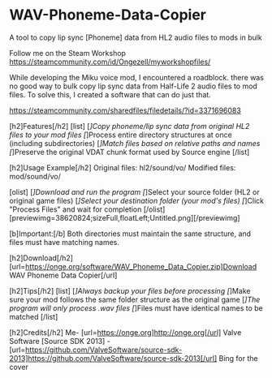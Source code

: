 # WAV-Phoneme-Data-Copier
A tool to copy lip sync [Phoneme] data from HL2 audio files to mods in bulk

Follow me on the Steam Workshop
https://steamcommunity.com/id/Ongezell/myworkshopfiles/

While developing the Miku voice mod, I encountered a roadblock. there was no good way to bulk copy lip sync data from Half-Life 2 audio files to mod files. To solve this, I created a software that can do just that.

https://steamcommunity.com/sharedfiles/filedetails/?id=3371696083

[h2]Features[/h2]
[list]
[*]Copy phoneme/lip sync data from original HL2 files to your mod files
[*]Process entire directory structures at once (including subdirectories)
[*]Match files based on relative paths and names
[*]Preserve the original VDAT chunk format used by Source engine
[/list]

[h2]Usage Example[/h2]
Original files: hl2/sound/vo/
Modified files: mod/sound/vo/

[olist]
[*]Download and run the program
[*]Select your source folder (HL2 or original game files)
[*]Select your destination folder (your mod's files)
[*]Click "Process Files" and wait for completion
[/olist]
[previewimg=38620824;sizeFull,floatLeft;Untitled.png][/previewimg]


[b]Important:[/b] Both directories must maintain the same structure, and files must have matching names.

[h2]Download[/h2]
[url=https://onge.org/software/WAV_Phoneme_Data_Copier.zip]Download WAV Phoneme Data Copier[/url]


[h2]Tips[/h2]
[list]
[*]Always backup your files before processing
[*]Make sure your mod follows the same folder structure as the original game
[*]The program will only process .wav files
[*]Files must have identical names to be matched
[/list]


[h2]Credits[/h2]
Me- [url=https://onge.org]http://onge.org[/url]
Valve Software [Source SDK 2013] - [url=https://github.com/ValveSoftware/source-sdk-2013]https://github.com/ValveSoftware/source-sdk-2013[/url]
Bing for the cover
